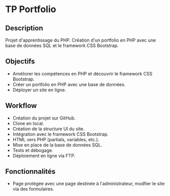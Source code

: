 # TP Portfolio

## Description

Projet d'apprentissage du PHP. Création d'un portfolio en PHP avec une base de données SQL et le framework CSS Bootstrap.

## Objectifs

- Améliorer les compétences en PHP et découvrir le framework CSS Bootstrap.
- Créer un portfolio en PHP avec une base de données.
- Déployer un site en ligne.

## Workflow

- Création du projet sur GitHub.
- Clone en local.
- Création de la structure UI du site.
- Intégration avec le framework CSS Bootstrap.
- HTML vers PHP (partials, variables, etc.).
- Mise en place de la base de données SQL.
- Tests et débogage.
- Déploiement en ligne via FTP.

## Fonctionnalités

- Page protégée avec une page destinée à l'administrateur, modfier le site via des formulaires.
